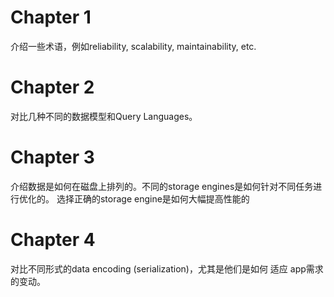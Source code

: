 



# Chapter 1
介绍一些术语，例如reliability, scalability, maintainability, etc.



# Chapter 2
对比几种不同的数据模型和Query Languages。




# Chapter 3
介绍数据是如何在磁盘上排列的。不同的storage engines是如何针对不同任务进行优化的。
选择正确的storage engine是如何大幅提高性能的




# Chapter 4
对比不同形式的data encoding (serialization)，尤其是他们是如何 适应 app需求的变动。




































